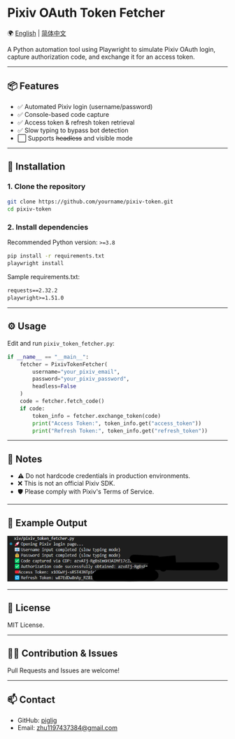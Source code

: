 # Pixiv OAuth Token Fetcher

🌍 [English](README.md) | [简体中文](README.zh-CN.md)

A Python automation tool using Playwright to simulate Pixiv OAuth login, capture authorization code, and exchange it for an access token.

---

## 📦 Features

- ✅ Automated Pixiv login (username/password)
- ✅ Console-based code capture
- ✅ Access token & refresh token retrieval
- ✅ Slow typing to bypass bot detection
- ⬜ Supports ~~headless~~ and visible mode

---

## 🚀 Installation

### 1. Clone the repository

```bash
git clone https://github.com/yourname/pixiv-token.git
cd pixiv-token
```

### 2. Install dependencies

Recommended Python version: `>=3.8`

```bash
pip install -r requirements.txt
playwright install
```

Sample requirements.txt:

```txt
requests==2.32.2
playwright>=1.51.0
```

---

## ⚙️ Usage

Edit and run `pixiv_token_fetcher.py`:

```python
if __name__ == "__main__":
    fetcher = PixivTokenFetcher(
        username="your_pixiv_email",
        password="your_pixiv_password",
        headless=False
    )
    code = fetcher.fetch_code()
    if code:
        token_info = fetcher.exchange_token(code)
        print("Access Token:", token_info.get("access_token"))
        print("Refresh Token:", token_info.get("refresh_token"))
```

---

## 📌 Notes

- ⚠️ Do not hardcode credentials in production environments.
- ❌ This is not an official Pixiv SDK.
- 🛡 Please comply with Pixiv's Terms of Service.

---

## 🧪 Example Output

![example](./docs/example.png)

---

## 📝 License

MIT License.

---

## 🙋‍♀️ Contribution & Issues

Pull Requests and Issues are welcome!

---

## 📫 Contact

- GitHub: [piglig](https://github.com/piglig)
- Email: zhu1197437384@gmail.com
